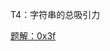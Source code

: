T4：字符串的总吸引力

[题解：0x3f](https://leetcode.cn/problems/total-appeal-of-a-string/solution/by-endlesscheng-g405/)